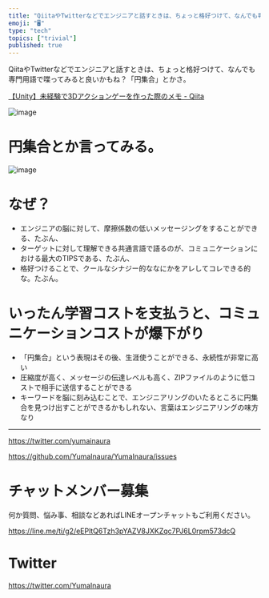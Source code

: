 ```yaml
---
title: "QiitaやTwitterなどでエンジニアと話すときは、ちょっと格好つけて、なんでも専門用語で喋ってみると良いかもね？「円集合」とかさ。"
emoji: "🖥"
type: "tech"
topics: ["trivial"]
published: true
---
```


QiitaやTwitterなどでエンジニアと話すときは、ちょっと格好つけて、なんでも専門用語で喋ってみると良いかもね？「円集合」とかさ。

[【Unity】未経験で3Dアクションゲーを作った際のメモ - Qiita](https://qiita.com/hfuruya/items/35ae04b1906acb1f5957#comment-10f5a43a20ceb9a671cd)

![image](https://user-images.githubusercontent.com/13635059/51081653-484b1b80-1738-11e9-9afa-33f7b2639a3c.png)

# 円集合とか言ってみる。

![image](https://user-images.githubusercontent.com/13635059/51081666-73356f80-1738-11e9-80b0-43879d21e8e2.png)

# なぜ？

- エンジニアの脳に対して、摩擦係数の低いメッセージングをすることができる、たぶん、
- ターゲットに対して理解できる共通言語で語るのが、コミュニケーションにおける最大のTIPSである、たぶん、
- 格好つけることで、クールなシナジー的ななにかをアレしてコレできる的な。たぶん。

# いったん学習コストを支払うと、コミュニケーションコストが爆下がり

- 「円集合」という表現はその後、生涯使うことができる、永続性が非常に高い
- 圧縮度が高く、メッセージの伝達レベルも高く、ZIPファイルのように低コストで相手に送信することができる
- キーワードを脳に刻み込むことで、エンジニアリングのいたるところに円集合を見つけ出すことができるかもしれない、言葉はエンジニアリングの味方なり

---

https://twitter.com/yumainaura

https://github.com/YumaInaura/YumaInaura/issues











<!-- Update From Qiita API -->

# チャットメンバー募集


何か質問、悩み事、相談などあればLINEオープンチャットもご利用ください。

https://line.me/ti/g2/eEPltQ6Tzh3pYAZV8JXKZqc7PJ6L0rpm573dcQ





# Twitter


https://twitter.com/YumaInaura


<!-- Update From Qiita API -->


